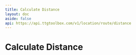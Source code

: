```yaml
---
title: Calculate Distance
layout: doc
aside: false
api: https://api.ttgtoolbox.com/v1/location/route/distance
---
```


<script setup>
import DividePage from '../../../components/DividerPage.vue'   
</script>

# Calculate Distance
